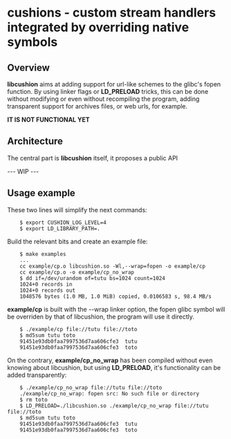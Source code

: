 # cushions - custom stream handlers integrated by overriding native symbols

## Overview

**libcushion** aims at adding support for url-like schemes to the glibc's
fopen function.
By using linker flags or **LD\_PRELOAD** tricks, this can be done without
modifying or even without recompiling the program, adding transparent support
for archives files, or web urls, for example.

**IT IS NOT FUNCTIONAL YET**

## Architecture

The central part is **libcushion** itself, it proposes a public API

--- WIP ---

## Usage example

These two lines will simplify the next commands:

        $ export CUSHION_LOG_LEVEL=4
        $ export LD_LIBRARY_PATH=.

Build the relevant bits and create an example file:

        $ make examples
        ...
        cc example/cp.o libcushion.so -Wl,--wrap=fopen -o example/cp
        cc example/cp.o -o example/cp_no_wrap
        $ dd if=/dev/urandom of=tutu bs=1024 count=1024
        1024+0 records in
        1024+0 records out
        1048576 bytes (1.0 MB, 1.0 MiB) copied, 0.0106583 s, 98.4 MB/s

**example/cp** is built with the --wrap linker option, the fopen glibc symbol
will be overriden by that of libcushion, the program will use it directly.

        $ ./example/cp file://tutu file://toto
        $ md5sum tutu toto
        91451e93db0faa7997536d7aa606cfe3  tutu
        91451e93db0faa7997536d7aa606cfe3  toto

On the contrary, **example/cp\_no\_wrap** has been compiled without even knowing
about libcushion, but using **LD\_PRELOAD**, it's functionality can be added
transparently:

        $ ./example/cp_no_wrap file://tutu file://toto
        ./example/cp_no_wrap: fopen src: No such file or directory
        $ rm toto
        $ LD_PRELOAD=./libcushion.so ./example/cp_no_wrap file://tutu file://toto
        $ md5sum tutu toto
        91451e93db0faa7997536d7aa606cfe3  tutu
        91451e93db0faa7997536d7aa606cfe3  toto

